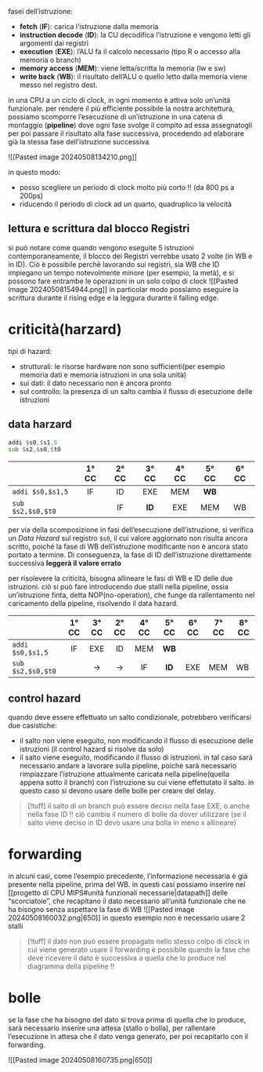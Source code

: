 fasei dell’istruzione:
- **fetch** (**IF**): carica l’istruzione dalla memoria
- **instruction decode** (**ID**): la CU decodifica l’istruzione e vengono letti gli argomenti dai registri
- **execution** (**EXE**): l’ALU fa il calcolo necessario (tipo R o accesso alla memoria o branch)
- **memory access** (**MEM**): viene letta/scritta la memoria (lw e sw)
- **write back** (**WB**): il risultato dell’ALU o quello letto dalla memoria viene messo nel registro dest.

in una CPU a un ciclo di clock, in ogni momento è attiva solo un’unità funzionale.
per rendere il più efficiente possibile la nostra architettura, possiamo scomporre l’esecuzione di un’istruzione in una catena di montaggio (**pipeline**) dove ogni fase svolge il compito ad essa assegnatogli per poi passare il risultato alla fase successiva, procedendo ad elaborare già la stessa fase dell’istruzione successiva.

![[Pasted image 20240508134210.png]]

in questo modo:
- posso scegliere un periodo di clock molto più corto !! (da 800 ps a 200ps)
- riducendo il periodo di clock ad un quarto, quadruplico la velocità
## lettura e scrittura dal blocco Registri
si può notare come quando vengono eseguite 5 istruzioni contemporaneamente, il blocco dei Registri verrebbe usato 2 volte (in WB e in ID). Ciò è possibile perchè lavorando sui registri, sia WB che ID impiegano un tempo notevolmente minore (per esempio, la metà), e si possono fare entrambe le operazioni in un solo colpo di clock
![[Pasted image 20240508154944.png]]
in particolar modo possiamo eseguire la scrittura durante il rising edge e la leggura durante il falling edge.

# criticità(harzard)
tipi di hazard:
- strutturali: le risorse hardware non sono sufficienti(per esempio memoria dati e memoria istruzioni in una sola unità)
- sui dati: il dato necessario non è ancora pronto
- sul controllo: la presenza di un salto cambia il flusso di esecuzione delle istruzioni
## data harzard 
```asm
addi $s0,$s1,5
sub $s2,$s0,$t0
```

|                   | 1° CC | 2° CC | 3° CC  | 4° CC | 5° CC  | 6° CC |
| :---------------- | :---: | :---: | :----: | :---: | :----: | :---: |
| `addi $s0,$s1,5`  |  IF   |  ID   |  EXE   |  MEM  | **WB** |       |
| `sub $s2,$s0,$t0` |       |  IF   | **ID** |  EXE  |  MEM   |  WB   |
per via della scomposizione in fasi dell’esecuzione dell’istruzione, si verifica un *Data Hazard* sul registro `$s0`, il cui valore aggiornato non risulta ancora scritto, poiché la fase di WB dell’istruzione modificante non è ancora stato portato a termine. Di conseguenza, la fase di ID dell’istruzione direttamente successiva **leggerà il valore errato**

per risolevere la criticità, bisogna allineare le fasi di WB e ID delle due istruzioni. ciò si può fare introducendo due stalli nella pipeline, ossia un’istruzione finta, detta NOP(no-operation), che funge da rallentamento nel caricamento della pipeline, risolvendo il data hazard.

|                   | 1° CC | 3° CC | 2° CC | 4° CC | 5° CC  | 6° CC | 7° CC | 8° CC |
| :---------------- | :---: | :---: | :---: | :---: | :----: | :---: | ----- | ----- |
| `addi $s0,$s1,5`  |  IF   |  EXE  |  ID   |  MEM  | **WB** |       |       |       |
| `sub $s2,$s0,$t0` |       |   →   |   →   |  IF   | **ID** |  EXE  | MEM   | WB    |
## control hazard
quando deve essere effettuato un salto condizionale, potrebbero verificarsi due casistiche:
- il salto non viene eseguito, non modificando il flusso di esecuzione delle istruzioni (il control hazard si risolve da solo)
- il salto viene eseguito, modificando il flusso di istruzioni. in tal caso sarà necessario andare a lavorare sulla pipeline, poichè sarà necessario rimpiazzare l’istruzione attualmente caricata nella pipeline(quella appena sotto il branch) con l’istruzione su cui viene effettutato il salto.
in questo caso si devono usare delle bolle per creare del delay.
>[!tuff] il salto di un branch può essere deciso nella fase EXE, o anche nella fase ID !!
>ciò cambia il numero di bolle da dover utilizzare (se il salto viene deciso in ID devo usare una bolla in meno x allineare)

# forwarding
in alcuni casi, come l’esempio precedente, l’informazione necessaria è già presente nella pipeline, prima del WB.
in questi casi possiamo inserire nel [[progetto di CPU MIPS#unità funzionali necessarie|datapath]] delle “scorciatoie”, che recapitano il dato necessario all’unità funzionale che ne ha bisogno senza aspettare la fase di WB
![[Pasted image 20240508160032.png|650]]
in questo esempio non è necessario usare 2 stalli
>[!tuff] il dato non può essere propagato nello stesso colpo di clock in cui viene generato
>usare il forwarding è possibile quando la fase che deve ricevere il dato è successiva a quella che lo produce nel diagramma della pipeline !!
>

# bolle
se la fase che ha bisogno del dato si trova prima di quella che lo produce, sarà necessario inserire una attesa (stallo o bolla), per rallentare l’esecuzione in attesa che il dato venga generato, per poi recapitarlo con il forwarding.

![[Pasted image 20240508160735.png|650]]